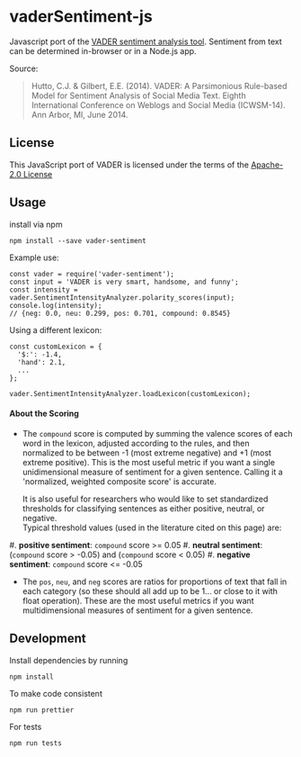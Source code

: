 # vaderSentiment-js

Javascript port of the [VADER sentiment analysis tool](https://github.com/cjhutto/vaderSentiment).
Sentiment from text can be determined in-browser or in a Node.js app.

Source:

> Hutto, C.J. & Gilbert, E.E. (2014). VADER: A Parsimonious Rule-based Model for Sentiment Analysis of Social Media Text. Eighth International Conference on Weblogs and Social Media (ICWSM-14). Ann Arbor, MI, June 2014.


## License

This JavaScript port of VADER is licensed under the terms of the [Apache-2.0 License](http://www.apache.org/licenses/LICENSE-2.0)

## Usage

install via npm

```
npm install --save vader-sentiment
```

Example use:

```
const vader = require('vader-sentiment');
const input = 'VADER is very smart, handsome, and funny';
const intensity = vader.SentimentIntensityAnalyzer.polarity_scores(input);
console.log(intensity);
// {neg: 0.0, neu: 0.299, pos: 0.701, compound: 0.8545}
```

Using a different lexicon:
```
const customLexicon = {
  '$:': -1.4,
  'hand': 2.1,
  ...
};

vader.SentimentIntensityAnalyzer.loadLexicon(customLexicon);
```

#### About the Scoring

* The ``compound`` score is computed by summing the valence scores of each word in the lexicon, adjusted according to the rules, and then normalized to be between -1 (most extreme negative) and +1 (most extreme positive). This is the most useful metric if you want a single unidimensional measure of sentiment for a given sentence. Calling it a 'normalized, weighted composite score' is accurate.

  It is also useful for researchers who would like to set standardized thresholds for classifying sentences as either positive, neutral, or negative.  
  Typical threshold values (used in the literature cited on this page) are:

 #. **positive sentiment**: ``compound`` score >=  0.05
 #. **neutral  sentiment**: (``compound`` score > -0.05) and (``compound`` score < 0.05)
 #. **negative sentiment**: ``compound`` score <= -0.05

* The ``pos``, ``neu``, and ``neg`` scores are ratios for proportions of text that fall in each category (so these should all add up to be 1... or close to it with float operation).  These are the most useful metrics if you want multidimensional measures of sentiment for a given sentence.

## Development

Install dependencies by running

```
npm install
```

To make code consistent

```
npm run prettier
```

For tests

```
npm run tests
```
